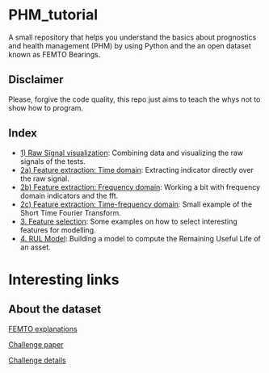 # PHM_tutorial

A small repository that helps you understand the basics about prognostics and health management (PHM) by using Python and the an open dataset known as FEMTO Bearings.

## Disclaimer

Please, forgive the code quality, this repo just aims to teach the whys not to show how to program. 

## Index 

- [1) Raw Signal visualization](src/01_Raw_singal_vis.ipynb): Combining data and visualizing the raw signals of the tests.
- [2a) Feature extraction: Time domain](src/02.A_Feature_Extraction_I_time_domain.ipynb): Extracting indicator directly over the raw signal.
- [2b) Feature extraction: Frequency domain](src/02.B_Feature_Extraction_II_frequency.ipynb): Working a bit with frequency domain indicators and the fft.
- [2c) Feature extraction: Time-frequency domain](src/02.C_Feature_Extraction_III_time-frequency.ipynb): Small example of the Short Time Fourier Transform.
- [3. Feature selection](src/03_Feature_selection.ipynb): Some examples on how to select interesting features for modelling.
- [4. RUL Model](src/04_Modelling.ipynb): Building a model to compute the Remaining Useful Life of an asset. 
 
# Interesting links

## About the dataset

[FEMTO explanations](https://yanncalec.github.io/dpmhm/datasets/femto/)

[Challenge paper](https://hal.science/hal-00719503/file/PHM33.pdf)

[Challenge details](https://github.com/wkzs111/phm-ieee-2012-data-challenge-dataset/blob/master/IEEEPHM2012-Challenge-Details.pdf)
